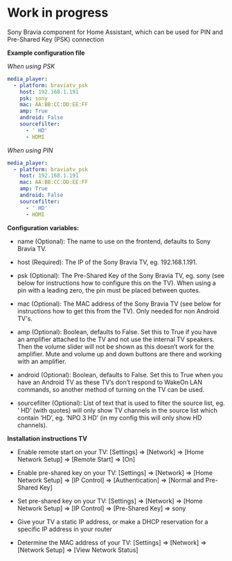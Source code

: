 # Work in progress
Sony Bravia component for Home Assistant, which can be used for PIN and Pre-Shared Key (PSK) connection

**Example configuration file**

*When using PSK*
```yaml
media_player:
  - platform: braviatv_psk
    host: 192.168.1.191
    psk: sony
    mac: AA:BB:CC:DD:EE:FF
    amp: True
    android: False
    sourcefilter:
      - ' HD'
      - HDMI
```

*When using PIN*
```yaml
media_player:
  - platform: braviatv_psk
    host: 192.168.1.191
    mac: AA:BB:CC:DD:EE:FF
    amp: True
    android: False
    sourcefilter:
      - ' HD'
      - HDMI
```

**Configuration variables:**

* name (Optional): The name to use on the frontend, defaults to Sony Bravia TV.

* host (Required): The IP of the Sony Bravia TV, eg. 192.168.1.191.

* psk (Optional): The Pre-Shared Key of the Sony Bravia TV, eg. sony (see below for instructions how to configure this on the TV). When using a pin with a leading zero, the pin must be placed between quotes.

* mac (Optional): The MAC address of the Sony Bravia TV (see below for instructions how to get this from the TV). Only needed for non Android TV's.

* amp (Optional): Boolean, defaults to False. Set this to True if you have an amplifier attached to the TV and not use the internal TV speakers. Then the volume slider will not be shown as this doesn’t work for the amplifier. Mute and volume up and down buttons are there and working with an amplifier.

* android (Optional): Boolean, defaults to False. Set this to True when you have an Android TV as these TV’s don’t respond to WakeOn LAN commands, so another method of turning on the TV can be used.

* sourcefilter (Optional): List of text that is used to filter the source list, eg. ’ HD’ (with quotes) will only show TV channels in the source list which contain ‘HD’, eg. ‘NPO 3 HD’ (in my config this will only show HD channels).

**Installation instructions TV**

* Enable remote start on your TV: [Settings] => [Network] => [Home Network Setup] => [Remote Start] => [On]

* Enable pre-shared key on your TV: [Settings] => [Network] => [Home Network Setup] => [IP Control] => [Authentication] => [Normal and Pre-Shared Key]

* Set pre-shared key on your TV: [Settings] => [Network] => [Home Network Setup] => [IP Control] => [Pre-Shared Key] => sony

* Give your TV a static IP address, or make a DHCP reservation for a specific IP address in your router

* Determine the MAC address of your TV: [Settings] => [Network] => [Network Setup] => [View Network Status]
